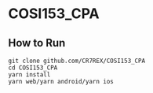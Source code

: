 # COSI153_CPA
## How to Run
```
git clone github.com/CR7REX/COSI153_CPA
cd COSI153_CPA
yarn install
yarn web/yarn android/yarn ios
```
